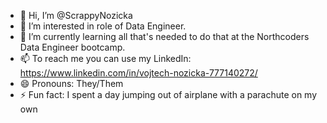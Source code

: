 - 👋 Hi, I’m @ScrappyNozicka
- 👀 I’m interested in role of Data Engineer.
- 🌱 I’m currently learning all that's needed to do that at the Northcoders Data Engineer bootcamp.
- 📫 To reach me you can use my LinkedIn: https://www.linkedin.com/in/vojtech-nozicka-777140272/
- 😄 Pronouns: They/Them
- ⚡ Fun fact: I spent a day jumping out of airplane with a parachute on my own

<!---
ScrappyNozicka/ScrappyNozicka is a ✨ special ✨ repository because its `README.md` (this file) appears on your GitHub profile.
You can click the Preview link to take a look at your changes.
--->
